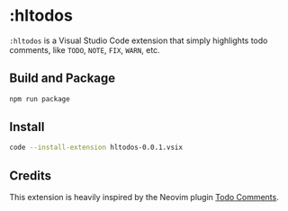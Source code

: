 # :hltodos

`:hltodos` is a Visual Studio Code extension that simply highlights todo
comments, like `TODO`, `NOTE`, `FIX`, `WARN`, etc.

## Build and Package

```sh
npm run package
```

## Install

```sh
code --install-extension hltodos-0.0.1.vsix
```

## Credits

This extension is heavily inspired by the Neovim plugin
[Todo Comments](https://github.com/folke/todo-comments.nvim).
